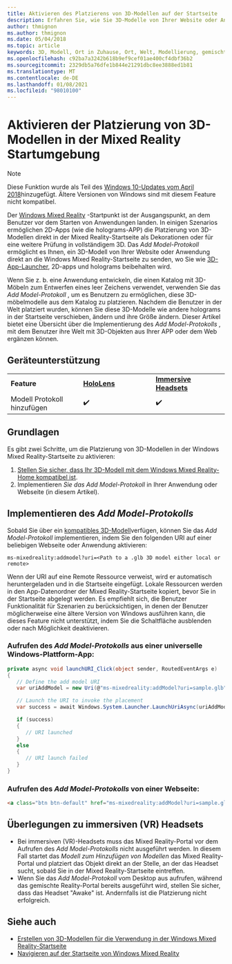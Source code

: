 ```yaml
---
title: Aktivieren des Platzierens von 3D-Modellen auf der Startseite
description: Erfahren Sie, wie Sie 3D-Modelle von Ihrer Website oder Anwendung in Windows Mixed Reality Home platzieren.
author: thmignon
ms.author: thmignon
ms.date: 05/04/2018
ms.topic: article
keywords: 3D, Modell, Ort in Zuhause, Ort, Welt, Modellierung, gemischte Realität Home, Web, APP, Mixed Reality-Headset, Windows Mixed Reality-Headset, Virtual Reality-Headset
ms.openlocfilehash: c92ba7a3242b618b9ef9cef01ae400cf4dbf36b2
ms.sourcegitcommit: 2329db5a76dfe1b844e21291dbc8ee3888ed1b81
ms.translationtype: MT
ms.contentlocale: de-DE
ms.lasthandoff: 01/08/2021
ms.locfileid: "98010100"
---
```

# <a name="enable-placement-of-3d-models-in-the-mixed-reality-home"></a>Aktivieren der Platzierung von 3D-Modellen in der Mixed Reality Startumgebung

> [!NOTE]
> Diese Funktion wurde als Teil des [Windows 10-Updates vom April 2018](https://docs.microsoft.com/windows/mixed-reality/enthusiast-guide/release-notes-april-2018)hinzugefügt. Ältere Versionen von Windows sind mit diesem Feature nicht kompatibel.

Der [Windows Mixed Reality](../discover/navigating-the-windows-mixed-reality-home.md) -Startpunkt ist der Ausgangspunkt, an dem Benutzer vor dem Starten von Anwendungen landen. In einigen Szenarios ermöglichen 2D-Apps (wie die holograms-APP) die Platzierung von 3D-Modellen direkt in der Mixed Reality-Startseite als Dekorationen oder für eine weitere Prüfung in vollständigem 3D. Das *Add Model-Protokoll* ermöglicht es Ihnen, ein 3D-Modell von Ihrer Website oder Anwendung direkt an die Windows Mixed Reality-Startseite zu senden, wo Sie wie [3D-App-Launcher](3d-app-launcher-design-guidance.md), 2D-apps und holograms beibehalten wird. 

Wenn Sie z. b. eine Anwendung entwickeln, die einen Katalog mit 3D-Möbeln zum Entwerfen eines leer Zeichens verwendet, verwenden Sie das *Add Model-Protokoll* , um es Benutzern zu ermöglichen, diese 3D-möbelmodelle aus dem Katalog zu platzieren. Nachdem die Benutzer in der Welt platziert wurden, können Sie diese 3D-Modelle wie andere holograms in der Startseite verschieben, ändern und ihre Größe ändern. Dieser Artikel bietet eine Übersicht über die Implementierung des *Add Model-Protokolls* , mit dem Benutzer ihre Welt mit 3D-Objekten aus Ihrer APP oder dem Web ergänzen können.

## <a name="device-support"></a>Geräteunterstützung

<table>
    <colgroup>
    <col width="33%" />
    <col width="33%" />
    <col width="33%" />
    </colgroup>
    <tr>
        <td><strong>Feature</strong></td>
        <td><a href="../hololens-hardware-details.md"><strong>HoloLens</strong></a></td>
        <td><a href="../discover/immersive-headset-hardware-details.md"><strong>Immersive Headsets</strong></a></td>
    </tr>
     <tr>
        <td>Modell Protokoll hinzufügen</td>
        <td>✔️</td>
        <td>✔️</td>
    </tr>
</table>

## <a name="the-basics"></a>Grundlagen

Es gibt zwei Schritte, um die Platzierung von 3D-Modellen in der Windows Mixed Reality-Startseite zu aktivieren:
1. [Stellen Sie sicher, dass Ihr 3D-Modell mit dem Windows Mixed Reality-Home kompatibel ist](creating-3d-models-for-use-in-the-windows-mixed-reality-home.md).
2. Implementieren *Sie das Add Model-Protokoll* in Ihrer Anwendung oder Webseite (in diesem Artikel).

## <a name="implementing-the-add-model-protocol"></a>Implementieren des *Add Model-Protokolls*

Sobald Sie über ein [kompatibles 3D-Modell](creating-3d-models-for-use-in-the-windows-mixed-reality-home.md)verfügen, können Sie das *Add Model-Protokoll* implementieren, indem Sie den folgenden URI auf einer beliebigen Webseite oder Anwendung aktivieren:

```
ms-mixedreality:addmodel?uri=<Path to a .glb 3D model either local or remote>
```

Wenn der URI auf eine Remote Ressource verweist, wird er automatisch heruntergeladen und in die Startseite eingefügt. Lokale Ressourcen werden in den App-Datenordner der Mixed Reality-Startseite kopiert, bevor Sie in der Startseite abgelegt werden. Es empfiehlt sich, die Benutzer Funktionalität für Szenarien zu berücksichtigen, in denen der Benutzer möglicherweise eine ältere Version von Windows ausführen kann, die dieses Feature nicht unterstützt, indem Sie die Schaltfläche ausblenden oder nach Möglichkeit deaktivieren. 

### <a name="invoking-the-add-model-protocol-from-a-universal-windows-platform-app"></a>Aufrufen des *Add Model-Protokolls* aus einer universelle Windows-Plattform-App:

```C#
private async void launchURI_Click(object sender, RoutedEventArgs e)
{
   // Define the add model URI
   var uriAddModel = new Uri(@"ms-mixedreality:addModel?uri=sample.glb");

   // Launch the URI to invoke the placement
   var success = await Windows.System.Launcher.LaunchUriAsync(uriAddModel);

   if (success)
   {
      // URI launched
   }
   else
   {
      // URI launch failed
   }
}
```

### <a name="invoking-the-add-model-protocol-from-a-webpage"></a>Aufrufen des *Add Model-Protokolls* von einer Webseite:

```html
<a class="btn btn-default" href="ms-mixedreality:addModel?uri=sample.glb"> Place 3D Model </a>
```

## <a name="considerations-for-immersive-vr-headsets"></a>Überlegungen zu immersiven (VR) Headsets

* Bei immersiven (VR)-Headsets muss das Mixed Reality-Portal vor dem Aufrufen des *Add Model-Protokolls* nicht ausgeführt werden. In diesem Fall startet das *Modell zum Hinzufügen von Modellen* das Mixed Reality-Portal und platziert das Objekt direkt an der Stelle, an der das Headset sucht, sobald Sie in der Mixed Reality-Startseite eintreffen. 
* Wenn Sie das *Add Model-Protokoll* vom Desktop aus aufrufen, während das gemischte Reality-Portal bereits ausgeführt wird, stellen Sie sicher, dass das Headset "Awake" ist. Andernfalls ist die Platzierung nicht erfolgreich. 

## <a name="see-also"></a>Siehe auch

* [Erstellen von 3D-Modellen für die Verwendung in der Windows Mixed Reality-Startseite](creating-3d-models-for-use-in-the-windows-mixed-reality-home.md)
* [Navigieren auf der Startseite von Windows Mixed Reality](../discover/navigating-the-windows-mixed-reality-home.md)
